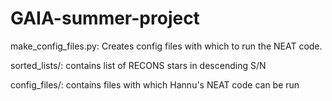 GAIA-summer-project
===================

make_config_files.py: Creates config files with which to run the NEAT code.

sorted_lists/: contains list of RECONS stars in descending S/N

config_files/: contains files with which Hannu's NEAT code can be run

